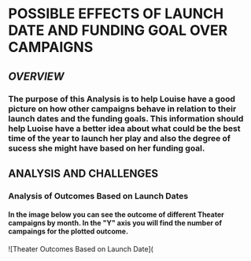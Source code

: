 # **POSSIBLE EFFECTS OF LAUNCH DATE AND FUNDING GOAL OVER CAMPAIGNS**

## ***OVERVIEW***

### The purpose of this Analysis is to help Louise have a good picture on how other campaigns behave in relation to their launch dates and the funding goals. This information should help Luoise have a better idea about what could be the best time of the year to launch her play and also the degree of sucess she might have based on her funding goal.

## **ANALYSIS AND CHALLENGES**

### **Analysis of Outcomes Based on Launch Dates**

#### In the image below you can see the outcome of different Theater campaigns by month. In the "Y" axis you will find the number of campaings for the plotted outcome.

![Theater Outcomes Based on Launch Date](
